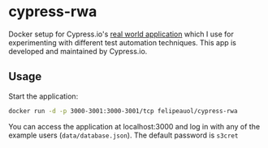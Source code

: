# cypress-rwa

Docker setup for Cypress.io's [real world application](https://github.com/cypress-io/cypress-realworld-app) which I use for experimenting with different test automation techniques. This app is developed and maintained by Cypress.io.

## Usage

Start the application:

```sh
docker run -d -p 3000-3001:3000-3001/tcp felipeauol/cypress-rwa
```

You can access the application at localhost:3000 and log in with any of the example users (`data/database.json`). The default password is `s3cret`
